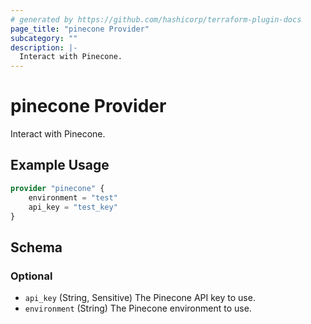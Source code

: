 ```yaml
---
# generated by https://github.com/hashicorp/terraform-plugin-docs
page_title: "pinecone Provider"
subcategory: ""
description: |-
  Interact with Pinecone.
---
```


# pinecone Provider

Interact with Pinecone.

## Example Usage

```terraform
provider "pinecone" {
    environment = "test"
    api_key = "test_key"
}
```

<!-- schema generated by tfplugindocs -->
## Schema

### Optional

- `api_key` (String, Sensitive) The Pinecone API key to use.
- `environment` (String) The Pinecone environment to use.
